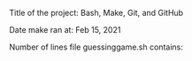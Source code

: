 Title of the project: Bash, Make, Git, and GitHub

Date make ran at: Feb 15, 2021

Number of lines file guessinggame.sh contains:
